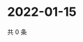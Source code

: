 # 2022-01-15

共 0 条

<!-- BEGIN WEIBO -->
<!-- 最后更新时间 Sat Jan 15 2022 02:14:34 GMT+0800 (China Standard Time) -->

<!-- END WEIBO -->
